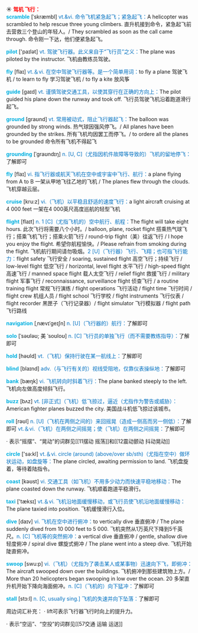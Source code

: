 ☀ <font color="red">**驾机 飞行：**</font>          
<font color="sky blue">**scramble**</font> [ˈskræmbl]
<font color="#0070c0">vt.&vi. 命令飞机紧急起飞；紧急起飞：</font>A helicopter was scrambled to help rescue three young climbers. 直升机接到命令，紧急起飞前去营救三个登山的年轻人。/ They scrambled as soon as the call came through. 命令刚一下达，他们便紧急起飞。

<font color="sky blue">**pilot**</font> ['paɪlət] 
<font color="#0070c0">vt. 驾驶飞行器。此义来自于“飞行员”之义：</font>The plane was piloted by the instructor. 飞机由教练员驾驶。

<font color="sky blue">**fly**</font> [flaɪ] 
<font color="#0070c0">vt.＆vi. 在空中驾驶飞行器等。是一个简单用词：</font>to fly a plane 驾驶飞机 / to learn to fly 学习驾驶飞机 / to fly a kite 放风筝

<font color="sky blue">**guide**</font> [ɡaɪd] 
<font color="#0070c0">vt. 谨慎驾驶交通工具，以使其穿行在正确的方向上：</font>The pilot guided his plane down the runway and took off. 飞行员驾驶飞机沿着跑道滑行起飞。

<font color="sky blue">**ground**</font> [ɡraʊnd] 
<font color="#0070c0">vt. 常用被动式，阻止飞行器起飞：</font>The balloon was grounded by strong winds. 热气球因强风停飞。/ All planes have been grounded by the strikes. 所有飞机均因罢工而停飞。/ to ordere all the planes to be grounded 命令所有飞机不得起飞
           
<font color="sky blue">**grounding**</font> [ˈgraʊndɪŋ]
<font color="#0070c0">n. [U, C]（尤指因机件故障等导致的）飞机的留地停飞：</font>了解即可

<font color="sky blue">**fly**</font> [flaɪ] 
<font color="#0070c0">vi. 指飞行器或航天飞机在空中或宇宙中飞行、航行：</font>a plane flying from A to B 一架从甲地飞往乙地的飞机 / The planes flew through the clouds. 飞机穿越云层。
           
<font color="sky blue">**cruise**</font> [kru:z]
<font color="#0070c0">vi.（飞机）以平稳且舒适的速度飞行：</font>a light aircraft cruising at 4 000 feet 一架在4 000英尺高度巡航的轻型飞机

<font color="sky blue">**flight**</font> [flaɪt] 
<font color="#0070c0">n. 1 [C]（尤指飞机的）空中航行、航程：</font>The flight will take eight hours. 此次飞行将需要八个小时。/ balloon, plane, rocket flight 搭乘热气球飞行；搭乘飞机飞行；搭乘火箭飞行 / round-trip flight（美）往返飞行 / I hope you enjoy the flight. 希望你航程愉快。/ Please refrain from smoking during the flight. 飞机航行期间请勿吸烟。<font color="#0070c0">2 [U]（飞行器）飞行、飞翔；也可指飞行能力：</font>flight safety 飞行安全 / soaring, sustained flight 高空飞行；持续飞行 / low-level flight 低空飞行 / horizontal, level flight 水平飞行 / high-speed flight 高速飞行 / manned space flight 载人太空飞行 / relief flight 救援飞行 / military flight 军事飞行 / reconnaissance, surveillance flight 侦查飞行 / a routine training flight 常规飞行演练 / flight operations 飞行活动 / flight time 飞行时间 / flight crew 机组人员 / flight school 飞行学校 / flight instruments 飞行仪表 / flight recorder 黑匣子（飞行记录器）/ flight simulator 飞行模拟器 / flight path 飞行路线 
                      
<font color="sky blue">**navigation**</font> [ˌnævɪˈgeɪʃn]
<font color="#0070c0">n. [U]（飞行器的）航行：</font>了解即可

<font color="sky blue">**solo**</font> [ˈsəʊləʊ; 美 ˈsoʊloʊ]
<font color="#0070c0">n. [C] 飞行员的单独飞行（而不需要教练指导）：</font>了解即可
 
<font color="sky blue">**hold**</font> [həʊld] 
<font color="#0070c0">vt.（飞机）保持行驶在某一航线上：</font>了解即可

<font color="sky blue">**blind**</font> [blaɪnd] 
<font color="#0070c0">adv.（与飞行有关的）视线受阻地，仅靠仪表操纵地：</font>了解即可

<font color="sky blue">**bank**</font> [bæŋk] 
<font color="#0070c0">vi. 飞机转向时斜着飞行：</font>The plane banked steeply to the left. 飞机向左做高度倾斜飞行。
           
<font color="sky blue">**buzz**</font> [bʌz]
<font color="#0070c0">vt. [非正式]（飞机）低飞掠过，逼近（尤指作为警告或威胁）：</font>American fighter planes buzzed the city. 美国战斗机低飞掠过该城市。

<font color="sky blue">**roll**</font> [rəʊl] 
<font color="#0070c0">n. [U]（飞机在两侧之间的）来回摇晃（造成一侧高而另一侧低）：</font>了解即可 <font color="#0070c0">vt.＆vi.（飞机）在两侧之间摇晃；使（飞机）在两侧之间摇晃：</font>了解即可 
  
· 表示“摇摆”、“晃动”的词群见[[11摆动 摇荡]]和[[12震动颤动 抖动晃动]]

<font color="sky blue">**circle**</font> ['sə:kl] 
<font color="#0070c0">vt.＆vi. circle (around) (above/over sb/sth)（尤指在空中）做环状运动，如盘旋等：</font>The plane circled, awaiting permission to land. 飞机盘旋着，等待着陆指令。

<font color="sky blue">**coast**</font> [kəʊst] 
<font color="#0070c0">vi. 交通工具（如飞机）不用多少动力而快速平稳地移动：</font>The plane coasted down the runway. 飞机顺着跑道平稳滑行。

<font color="sky blue">**taxi**</font> ['tæksɪ] 
<font color="#0070c0">vt.＆vi. 飞机沿地面缓慢移动，或飞行员使飞机沿地面缓慢移动：</font>The plane taxied into position. 飞机缓慢滑行入位。

<font color="sky blue">**dive**</font> [daɪv] 
<font color="#0070c0">vi. 飞机在空中进行俯冲：</font>to vertically dive 垂直俯冲 / The plane suddenly dived from 10 000 feet to 5 000. 飞机突然从1万英尺下降到5千英尺。<font color="#0070c0">n. [C] 飞机等的突然俯冲：</font>a vertical dive 垂直俯冲 / gentle, shallow dive 轻度俯冲 / spiral dive 螺旋式俯冲 / The plane went into a steep dive. 飞机开始陡直俯冲。
           
<font color="sky blue">**swoop**</font> [swu:p]
<font color="#0070c0">vi.（飞机）（尤指为了袭击某人或某事物）迅速向下飞，即俯冲：</font>The aircraft swooped down over the buildings. 飞机俯冲到那些建筑物上方。/ More than 20 helicopters began swooping in low over the ocean. 20 多架直升机开始下降向海面俯冲。<font color="#0070c0">n. [C]（飞机的）向下猛冲：</font>了解即可
           
<font color="sky blue">**stall**</font> [stɔ:l]
<font color="#0070c0">n. [C, usually sing.] 飞机的失速并向下坠落：</font>了解即可

周边词汇补充：
· lift可表示飞行器飞行时向上的提升力。

· 表示“空运”、“空投”的词群见[[57交通 运输 运送]]